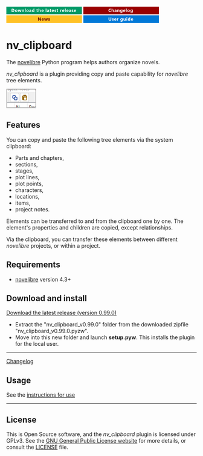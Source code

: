[![Download the latest release](docs/img/download-button.png)](https://github.com/peter88213/nv_clipboard/raw/main/dist/nv_clipboard_v0.99.0.pyzw)
[![Changelog](docs/img/changelog-button.png)](docs/changelog.md)
[![News](docs/img/news-button.png)](https://github.com/peter88213/novelibre/discussions/1)
[![Online help](docs/img/help-button.png)](https://peter88213.github.io/nvhelp-en/nv_clipboard/)

# nv_clipboard

The [novelibre](https://github.com/peter88213/novelibre/) Python program helps authors organize novels.  

*nv_clipboard* is a plugin providing copy and paste capability for *novelibre* tree elements. 

![Screenshot](docs/Screenshots/screen02.png)

## Features

You can copy and paste the following tree elements via the system clipboard:

- Parts and chapters,
- sections,
- stages, 
- plot lines,
- plot points,
- characters, 
- locations, 
- items, 
- project notes.

Elements can be transferred to and from the clipboard one by one. 
The element's properties and children are copied, except relationships. 

Via the clipboard, you can transfer these elements between different *novelibre*
projects, or within a project. 

## Requirements

- [novelibre](https://github.com/peter88213/novelibre/) version 4.3+

## Download and install

[Download the latest release (version 0.99.0)](https://github.com/peter88213/nv_clipboard/raw/main/dist/nv_clipboard_v0.99.0.pyzw)

- Extract the "nv_clipboard_v0.99.0" folder from the downloaded zipfile "nv_clipboard_v0.99.0.pyzw".
- Move into this new folder and launch **setup.pyw**. This installs the plugin for the local user.

---

[Changelog](docs/changelog.md)

## Usage

See the [instructions for use](docs/usage.md)

---

## License

This is Open Source software, and the *nv_clipboard* plugin is licensed under GPLv3. See the
[GNU General Public License website](https://www.gnu.org/licenses/gpl-3.0.en.html) for more
details, or consult the [LICENSE](https://github.com/peter88213/nv_clipboard/blob/main/LICENSE) file.
